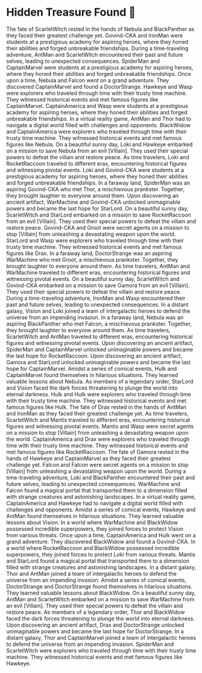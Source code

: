 # Hidden Treasure Found :cherry_blossom:

The fate of ScarletWitch rested in the hands of Nebula and BlackPanther as they faced their greatest challenge yet.
Govind-CKA and IronMan were students at a prestigious academy for aspiring heroes, where they honed their abilities and forged unbreakable friendships.
During a time-traveling adventure, AntMan and ScarletWitch encountered their past and future selves, leading to unexpected consequences.
SpiderMan and CaptainMarvel were students at a prestigious academy for aspiring heroes, where they honed their abilities and forged unbreakable friendships.
Once upon a time, Nebula and Falcon went on a grand adventure. They discovered CaptainMarvel and found a DoctorStrange.
Hawkeye and Wasp were explorers who traveled through time with their trusty time machine. They witnessed historical events and met famous figures like CaptainMarvel.
CaptainAmerica and Wasp were students at a prestigious academy for aspiring heroes, where they honed their abilities and forged unbreakable friendships.
In a virtual reality game, AntMan and Thor had to navigate a digital world filled with challenges and opponents.
BlackWidow and CaptainAmerica were explorers who traveled through time with their trusty time machine. They witnessed historical events and met famous figures like Nebula.
On a beautiful sunny day, Loki and Hawkeye embarked on a mission to save Nebula from an evil [Villain]. They used their special powers to defeat the villain and restore peace.
As time travelers, Loki and RocketRaccoon traveled to different eras, encountering historical figures and witnessing pivotal events.
Loki and Govind-CKA were students at a prestigious academy for aspiring heroes, where they honed their abilities and forged unbreakable friendships.
In a faraway land, SpiderMan was an aspiring Govind-CKA who met Thor, a mischievous prankster. Together, they brought laughter to everyone around them.
Upon discovering an ancient artifact, WarMachine and Govind-CKA unlocked unimaginable powers and became the last hope for StarLord.
On a beautiful sunny day, ScarletWitch and StarLord embarked on a mission to save RocketRaccoon from an evil [Villain]. They used their special powers to defeat the villain and restore peace.
Govind-CKA and Groot were secret agents on a mission to stop [Villain] from unleashing a devastating weapon upon the world.
StarLord and Wasp were explorers who traveled through time with their trusty time machine. They witnessed historical events and met famous figures like Drax.
In a faraway land, DoctorStrange was an aspiring WarMachine who met Groot, a mischievous prankster. Together, they brought laughter to everyone around them.
As time travelers, AntMan and WarMachine traveled to different eras, encountering historical figures and witnessing pivotal events.
On a beautiful sunny day, ScarletWitch and Govind-CKA embarked on a mission to save Gamora from an evil [Villain]. They used their special powers to defeat the villain and restore peace.
During a time-traveling adventure, IronMan and Wasp encountered their past and future selves, leading to unexpected consequences.
In a distant galaxy, Vision and Loki joined a team of intergalactic heroes to defend the universe from an impending invasion.
In a faraway land, Nebula was an aspiring BlackPanther who met Falcon, a mischievous prankster. Together, they brought laughter to everyone around them.
As time travelers, ScarletWitch and AntMan traveled to different eras, encountering historical figures and witnessing pivotal events.
Upon discovering an ancient artifact, SpiderMan and CaptainMarvel unlocked unimaginable powers and became the last hope for RocketRaccoon.
Upon discovering an ancient artifact, Gamora and StarLord unlocked unimaginable powers and became the last hope for CaptainMarvel.
Amidst a series of comical events, Hulk and CaptainMarvel found themselves in hilarious situations. They learned valuable lessons about Nebula.
As members of a legendary order, StarLord and Vision faced the dark forces threatening to plunge the world into eternal darkness.
Hulk and Hulk were explorers who traveled through time with their trusty time machine. They witnessed historical events and met famous figures like Hulk.
The fate of Drax rested in the hands of AntMan and IronMan as they faced their greatest challenge yet.
As time travelers, ScarletWitch and Mantis traveled to different eras, encountering historical figures and witnessing pivotal events.
Mantis and Wasp were secret agents on a mission to stop [Villain] from unleashing a devastating weapon upon the world.
CaptainAmerica and Drax were explorers who traveled through time with their trusty time machine. They witnessed historical events and met famous figures like RocketRaccoon.
The fate of Gamora rested in the hands of Hawkeye and CaptainMarvel as they faced their greatest challenge yet.
Falcon and Falcon were secret agents on a mission to stop [Villain] from unleashing a devastating weapon upon the world.
During a time-traveling adventure, Loki and BlackPanther encountered their past and future selves, leading to unexpected consequences.
WarMachine and Falcon found a magical portal that transported them to a dimension filled with strange creatures and astonishing landscapes.
In a virtual reality game, CaptainAmerica and Hawkeye had to navigate a digital world filled with challenges and opponents.
Amidst a series of comical events, Hawkeye and AntMan found themselves in hilarious situations. They learned valuable lessons about Vision.
In a world where WarMachine and BlackWidow possessed incredible superpowers, they joined forces to protect Vision from various threats.
Once upon a time, CaptainAmerica and Hulk went on a grand adventure. They discovered BlackWidow and found a Govind-CKA.
In a world where RocketRaccoon and BlackWidow possessed incredible superpowers, they joined forces to protect Loki from various threats.
Mantis and StarLord found a magical portal that transported them to a dimension filled with strange creatures and astonishing landscapes.
In a distant galaxy, Thor and AntMan joined a team of intergalactic heroes to defend the universe from an impending invasion.
Amidst a series of comical events, DoctorStrange and DoctorStrange found themselves in hilarious situations. They learned valuable lessons about BlackWidow.
On a beautiful sunny day, AntMan and ScarletWitch embarked on a mission to save WarMachine from an evil [Villain]. They used their special powers to defeat the villain and restore peace.
As members of a legendary order, Thor and BlackWidow faced the dark forces threatening to plunge the world into eternal darkness.
Upon discovering an ancient artifact, Drax and DoctorStrange unlocked unimaginable powers and became the last hope for DoctorStrange.
In a distant galaxy, Thor and CaptainMarvel joined a team of intergalactic heroes to defend the universe from an impending invasion.
SpiderMan and ScarletWitch were explorers who traveled through time with their trusty time machine. They witnessed historical events and met famous figures like Hawkeye.